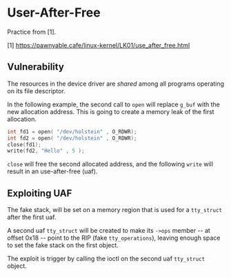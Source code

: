 # User-After-Free

Practice from [1].

[1] https://pawnyable.cafe/linux-kernel/LK01/use_after_free.html

## Vulnerability 

The resources in the device driver are *shared* among all programs operating on
its file descriptor.

In the following example, the second call to `open` will replace `g_buf` with
the new allocation address. This is going to create a memory leak of the first
allocation.

~~~c
int fd1 = open( "/dev/holstein" , O_RDWR); 
int fd2 = open( "/dev/holstein" , O_RDWR); 
close(fd1); 
write(fd2, "Hello" , 5 );
~~~

`close` will free the second allocated address, and the following `write` will
result in an use-after-free (uaf).

## Exploiting UAF

The fake stack, will be set on a memory region that is used for a `tty_struct`
after the first uaf.

A second uaf `tty_struct` will be created to make its `->ops` member -- at
offset 0x18 -- point to the RIP (fake `tty_operations`), leaving enough space
to set the fake stack on the first object.

The exploit is trigger by calling the ioctl on the second uaf `tty_struct` object.
